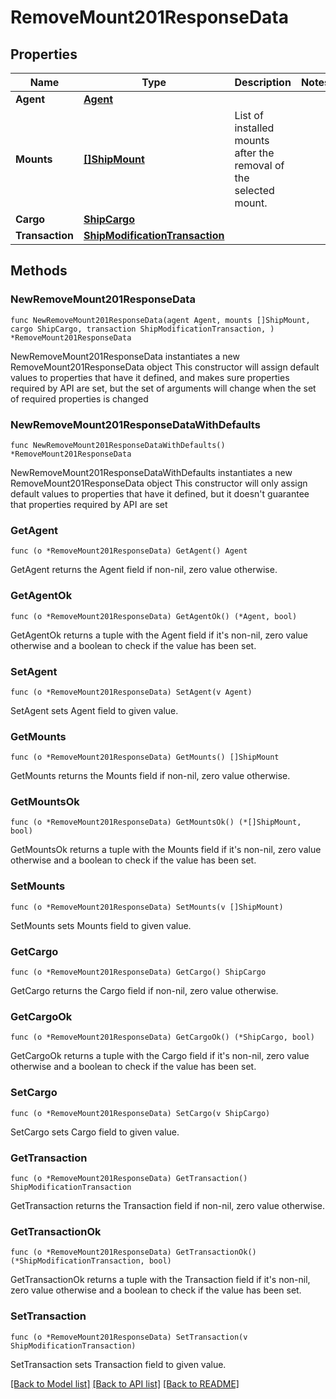 # RemoveMount201ResponseData

## Properties

Name | Type | Description | Notes
------------ | ------------- | ------------- | -------------
**Agent** | [**Agent**](Agent.md) |  | 
**Mounts** | [**[]ShipMount**](ShipMount.md) | List of installed mounts after the removal of the selected mount. | 
**Cargo** | [**ShipCargo**](ShipCargo.md) |  | 
**Transaction** | [**ShipModificationTransaction**](ShipModificationTransaction.md) |  | 

## Methods

### NewRemoveMount201ResponseData

`func NewRemoveMount201ResponseData(agent Agent, mounts []ShipMount, cargo ShipCargo, transaction ShipModificationTransaction, ) *RemoveMount201ResponseData`

NewRemoveMount201ResponseData instantiates a new RemoveMount201ResponseData object
This constructor will assign default values to properties that have it defined,
and makes sure properties required by API are set, but the set of arguments
will change when the set of required properties is changed

### NewRemoveMount201ResponseDataWithDefaults

`func NewRemoveMount201ResponseDataWithDefaults() *RemoveMount201ResponseData`

NewRemoveMount201ResponseDataWithDefaults instantiates a new RemoveMount201ResponseData object
This constructor will only assign default values to properties that have it defined,
but it doesn't guarantee that properties required by API are set

### GetAgent

`func (o *RemoveMount201ResponseData) GetAgent() Agent`

GetAgent returns the Agent field if non-nil, zero value otherwise.

### GetAgentOk

`func (o *RemoveMount201ResponseData) GetAgentOk() (*Agent, bool)`

GetAgentOk returns a tuple with the Agent field if it's non-nil, zero value otherwise
and a boolean to check if the value has been set.

### SetAgent

`func (o *RemoveMount201ResponseData) SetAgent(v Agent)`

SetAgent sets Agent field to given value.


### GetMounts

`func (o *RemoveMount201ResponseData) GetMounts() []ShipMount`

GetMounts returns the Mounts field if non-nil, zero value otherwise.

### GetMountsOk

`func (o *RemoveMount201ResponseData) GetMountsOk() (*[]ShipMount, bool)`

GetMountsOk returns a tuple with the Mounts field if it's non-nil, zero value otherwise
and a boolean to check if the value has been set.

### SetMounts

`func (o *RemoveMount201ResponseData) SetMounts(v []ShipMount)`

SetMounts sets Mounts field to given value.


### GetCargo

`func (o *RemoveMount201ResponseData) GetCargo() ShipCargo`

GetCargo returns the Cargo field if non-nil, zero value otherwise.

### GetCargoOk

`func (o *RemoveMount201ResponseData) GetCargoOk() (*ShipCargo, bool)`

GetCargoOk returns a tuple with the Cargo field if it's non-nil, zero value otherwise
and a boolean to check if the value has been set.

### SetCargo

`func (o *RemoveMount201ResponseData) SetCargo(v ShipCargo)`

SetCargo sets Cargo field to given value.


### GetTransaction

`func (o *RemoveMount201ResponseData) GetTransaction() ShipModificationTransaction`

GetTransaction returns the Transaction field if non-nil, zero value otherwise.

### GetTransactionOk

`func (o *RemoveMount201ResponseData) GetTransactionOk() (*ShipModificationTransaction, bool)`

GetTransactionOk returns a tuple with the Transaction field if it's non-nil, zero value otherwise
and a boolean to check if the value has been set.

### SetTransaction

`func (o *RemoveMount201ResponseData) SetTransaction(v ShipModificationTransaction)`

SetTransaction sets Transaction field to given value.



[[Back to Model list]](../README.md#documentation-for-models) [[Back to API list]](../README.md#documentation-for-api-endpoints) [[Back to README]](../README.md)


